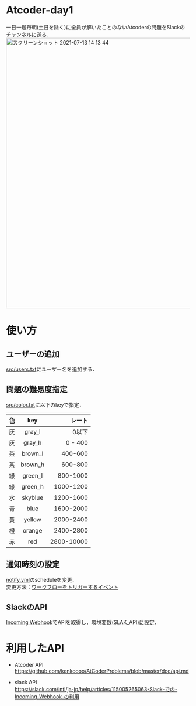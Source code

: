# Atcoder-day1
一日一題毎朝(土日を除く)に全員が解いたことのないAtcoderの問題をSlackのチャンネルに送る．  
<img width="738" alt="スクリーンショット 2021-07-13 14 13 44" src="https://user-images.githubusercontent.com/62089243/125394390-94987480-e3e4-11eb-9179-3d080903b566.png">

# 使い方
## ユーザーの追加
[src/users.txt](https://github.com/yuhi-sa/Atcoder-day1/blob/main/src/users.txt)にユーザー名を追加する．

## 問題の難易度指定
[src/color.txt](https://github.com/yuhi-sa/Atcoder-day1/blob/main/src/color.txt)に以下のkeyで指定．

| 色 | key | レート |
| :--- | :---: | ---: |
| 灰 | gray_l | 0以下 |
| 灰 | gray_h | 0 - 400 |
| 茶 | brown_l | 400-600 |
| 茶 | brown_h | 600-800 |
| 緑 | green_l | 800-1000|
| 緑 | green_h | 1000-1200|
| 水 | skyblue | 1200-1600|
| 青 | blue | 1600-2000| 
| 黄 | yellow | 2000-2400| 
| 橙 | orange |2400-2800|
| 赤 | red | 2800-10000| 

## 通知時刻の設定
[notify.yml](https://github.com/yuhi-sa/Atcoder-day1/blob/main/.github/workflows/notify.yml)のscheduleを変更．  
変更方法：[ワークフローをトリガーするイベント](https://docs.github.com/ja/actions/reference/events-that-trigger-workflows)

## SlackのAPI
[Incoming Webhook](https://slack.com/intl/ja-jp/help/articles/115005265063-Slack-での-Incoming-Webhook-の利用)でAPIを取得し，環境変数(SLAK_API)に設定．

# 利用したAPI
- Atcoder API  
https://github.com/kenkoooo/AtCoderProblems/blob/master/doc/api.md

- slack API  
https://slack.com/intl/ja-jp/help/articles/115005265063-Slack-での-Incoming-Webhook-の利用
